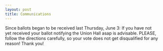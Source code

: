 ```yaml
---
layout: post
title: Communications
---
```


Since ballots began to be received last Thursday, June 3: If you have not yet received your ballot notifying the Union Hall asap is advisable. PLEASE, follow the directions carefully, so your vote does not get disqualified for any reason! Thank you!